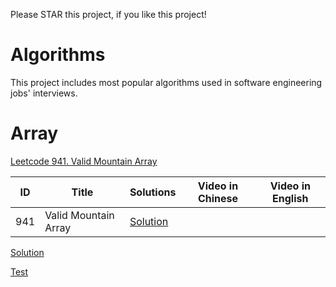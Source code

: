Please STAR this project, if you like this project!
# Algorithms
This project includes most popular algorithms used in software engineering jobs' interviews.
# Array
[Leetcode 941. Valid Mountain Array](https://github.com/ltaocs/Algorithms/blob/master/src/array/ValidMoutainArray.java)

|  ID  |      Title     |   Solutions   | Video in Chinese| Video in English                   
|-----|-----------------|---------------|-----------------|-----------------
|941|Valid Mountain Array|[Solution](https://github.com/ltaocs/Algorithms/blob/master/src/array/ValidMoutainArray.java) |

[Solution](../master/src/com/ltaocs/array/ValidMoutainArray.java)

[Test](../master/src/com/ltaocs/dynamicProgramming/test1.java)